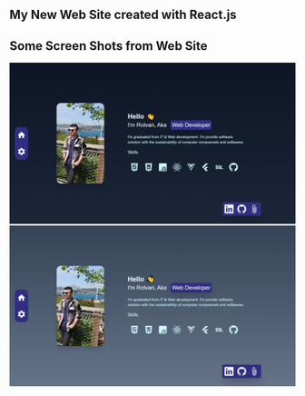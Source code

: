 ## My New Web Site created with React.js

## Some Screen Shots from Web Site

![ss1](/ss1.png)
![ss1](/ss2.png)
